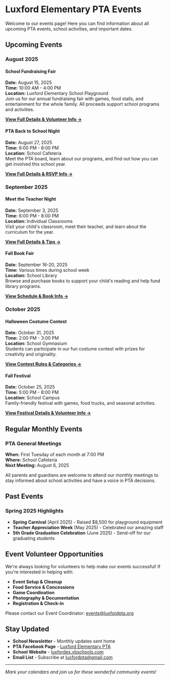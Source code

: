# Luxford Elementary PTA Events

Welcome to our events page! Here you can find information about all upcoming PTA events, school activities, and important dates.

## Upcoming Events

### August 2025

#### School Fundraising Fair
**Date:** August 15, 2025  
**Time:** 10:00 AM - 4:00 PM  
**Location:** Luxford Elementary School Playground  
Join us for our annual fundraising fair with games, food stalls, and entertainment for the whole family. All proceeds support school programs and activities.

**[View Full Details & Volunteer Info →](fundraising-fair.md)**

#### PTA Back to School Night
**Date:** August 27, 2025  
**Time:** 6:00 PM - 8:00 PM  
**Location:** School Cafeteria  
Meet the PTA board, learn about our programs, and find out how you can get involved this school year.

**[View Full Details & RSVP Info →](back-to-school-night.md)**

### September 2025

#### Meet the Teacher Night
**Date:** September 3, 2025  
**Time:** 6:00 PM - 8:00 PM  
**Location:** Individual Classrooms  
Visit your child's classroom, meet their teacher, and learn about the curriculum for the year.

**[View Full Details & Tips →](meet-the-teacher.md)**

#### Fall Book Fair
**Date:** September 16-20, 2025  
**Time:** Various times during school week  
**Location:** School Library  
Browse and purchase books to support your child's reading and help fund library programs.

**[View Schedule & Book Info →](fall-book-fair.md)**

### October 2025

#### Halloween Costume Contest
**Date:** October 31, 2025  
**Time:** 2:00 PM - 3:00 PM  
**Location:** School Gymnasium  
Students can participate in our fun costume contest with prizes for creativity and originality.

**[View Contest Rules & Categories →](halloween-costume-contest.md)**

#### Fall Festival
**Date:** October 25, 2025  
**Time:** 5:00 PM - 8:00 PM  
**Location:** School Campus  
Family-friendly festival with games, food trucks, and seasonal activities.

**[View Festival Details & Volunteer Info →](fall-festival.md)**

## Regular Monthly Events

### PTA General Meetings
**When:** First Tuesday of each month at 7:00 PM  
**Where:** School Cafeteria  
**Next Meeting:** August 6, 2025

All parents and guardians are welcome to attend our monthly meetings to stay informed about school activities and have a voice in PTA decisions.

## Past Events

### Spring 2025 Highlights
- **Spring Carnival** (April 2025) - Raised $8,500 for playground equipment
- **Teacher Appreciation Week** (May 2025) - Celebrated our amazing staff
- **5th Grade Graduation Celebration** (June 2025) - Send-off for our graduating students

## Event Volunteer Opportunities

We're always looking for volunteers to help make our events successful! If you're interested in helping with:

- **Event Setup & Cleanup**
- **Food Service & Concessions**
- **Game Coordination**
- **Photography & Documentation**
- **Registration & Check-in**

Please contact our Event Coordinator: [events@luxfordpta.org](mailto:events@luxfordpta.org)

## Stay Updated

- **School Newsletter** - Monthly updates sent home
- **PTA Facebook Page** - [Luxford Elementary PTA](http://facebook.com/luxfordpta)
- **School Website** - [luxfordes.vbschools.com](https://luxfordes.vbschools.com/)
- **Email List** - Subscribe at [luxfordpta@gmail.com](mailto:luxfordpta@gmail.com)

---

*Mark your calendars and join us for these wonderful community events!*